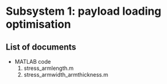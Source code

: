 # Subsystem 1: payload loading optimisation
## List of documents
- MATLAB code
  1. stress_armlength.m
  2. stress_armwidth_armthickness.m
